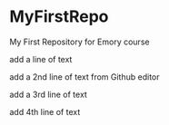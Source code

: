# MyFirstRepo
My First Repository for Emory course

add a line of text

add a 2nd line of text from Github editor

add a 3rd line of text

add 4th line of text
